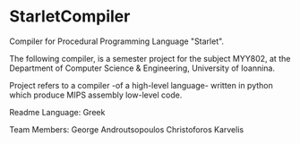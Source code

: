 # StarletCompiler
Compiler for Procedural Programming Language "Starlet".

The following compiler, is a semester project for the subject ΜΥΥ802, 
at the Department of Computer Science & Engineering, University of Ioannina.

Project refers to a compiler -of a high-level language- written in python which
produce MIPS assembly low-level code.

Readme Language: Greek

Team Members:
George Androutsopoulos
Christoforos Karvelis

